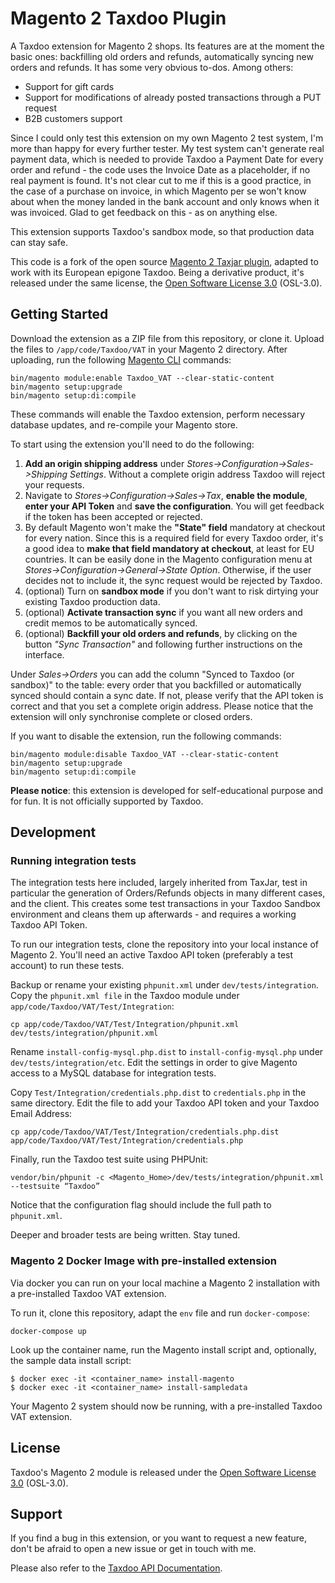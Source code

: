 # Magento 2 Taxdoo Plugin

A Taxdoo extension for Magento 2 shops. Its features are at the moment the basic ones: backfilling old orders and refunds, automatically syncing new orders and refunds. It has some very obvious to-dos. Among others:

* Support for gift cards
* Support for modifications of already posted transactions through a PUT request
* B2B customers support

Since I could only test this extension on my own Magento 2 test system, I'm more than happy for every further tester. My test system can't generate real payment data, which is needed to provide Taxdoo a Payment Date for every order and refund - the code uses the Invoice Date as a placeholder, if no real payment is found. It's not clear cut to me if this is a good practice, in the case of a purchase on invoice, in which Magento per se won't know about when the money landed in the bank account and only knows when it was invoiced. Glad to get feedback on this - as on anything else.

This extension supports Taxdoo's sandbox mode, so that production data can stay safe.

This code is a fork of the open source [Magento 2 Taxjar plugin](https://github.com/taxjar/taxjar-magento2-extension), adapted to work with its European epigone Taxdoo. Being a derivative product, it's released under the same license, the [Open Software License 3.0](https://opensource.org/licenses/OSL-3.0) (OSL-3.0).

## Getting Started

Download the extension as a ZIP file from this repository, or clone it. Upload the files to `/app/code/Taxdoo/VAT` in your Magento 2 directory. After uploading, run the following [Magento CLI](http://devdocs.magento.com/guides/v2.0/config-guide/cli/config-cli-subcommands.html) commands:

```
bin/magento module:enable Taxdoo_VAT --clear-static-content
bin/magento setup:upgrade
bin/magento setup:di:compile
```

These commands will enable the Taxdoo extension, perform necessary database updates, and re-compile your Magento store.

To start using the extension you'll need to do the following:
1. **Add an origin shipping address** under *Stores->Configuration->Sales->Shipping Settings*. Without a complete origin address Taxdoo will reject your requests.
1. Navigate to *Stores->Configuration->Sales->Tax*, **enable the module**, **enter your API Token** and **save the configuration**. You will get feedback if the token has been accepted or rejected.
1. By default Magento won't make the **"State" field** mandatory at checkout for every nation. Since this is a required field for every Taxdoo order, it's a good idea to **make that field mandatory at checkout**, at least for EU countries. It can be easily done in the Magento configuration menu at *Stores->Configuration->General->State Option*. Otherwise, if the user decides not to include it, the sync request would be rejected by Taxdoo.
1. (optional) Turn on **sandbox mode** if you don't want to risk dirtying your existing Taxdoo production data.
1. (optional) **Activate transaction sync** if you want all new orders and credit memos to be automatically synced.
1. (optional) **Backfill your old orders and refunds**, by clicking on the button *"Sync Transaction"* and following further instructions on the interface.

Under *Sales->Orders* you can add the column "Synced to Taxdoo (or sandbox)" to the table: every order that you backfilled or automatically synced should contain a sync date. If not, please verify that the API token is correct and that you set a complete origin address. Please notice that the extension will only synchronise complete or closed orders.

If you want to disable the extension, run the following commands:

```
bin/magento module:disable Taxdoo_VAT --clear-static-content
bin/magento setup:upgrade
bin/magento setup:di:compile
```

**Please notice**: this extension is developed for self-educational purpose and for fun. It is not officially supported by Taxdoo.

## Development

### Running integration tests

The integration tests here included, largely inherited from TaxJar, test in particular the generation of Orders/Refunds objects in many different cases, and the client. This creates some test transactions in your Taxdoo Sandbox environment and cleans them up afterwards - and requires a working Taxdoo API Token.

To run our integration tests, clone the repository into your local instance of Magento 2. You'll need an active Taxdoo API token (preferably a test account) to run these tests.

Backup or rename your existing `phpunit.xml` under `dev/tests/integration`. Copy the `phpunit.xml file` in the Taxdoo module under `app/code/Taxdoo/VAT/Test/Integration`:

```
cp app/code/Taxdoo/VAT/Test/Integration/phpunit.xml dev/tests/integration/phpunit.xml
```
Rename `install-config-mysql.php.dist` to `install-config-mysql.php` under `dev/tests/integration/etc`. Edit the settings in order to give Magento access to a MySQL database for integration tests.

Copy `Test/Integration/credentials.php.dist` to `credentials.php` in the same directory. Edit the file to add your Taxdoo API token and your Taxdoo Email Address:

```
cp app/code/Taxdoo/VAT/Test/Integration/credentials.php.dist app/code/Taxdoo/VAT/Test/Integration/credentials.php
```

Finally, run the Taxdoo test suite using PHPUnit:

```
vendor/bin/phpunit -c <Magento_Home>/dev/tests/integration/phpunit.xml --testsuite “Taxdoo”
```

Notice that the configuration flag should include the full path to `phpunit.xml`.

Deeper and broader tests are being written. Stay tuned.

### Magento 2 Docker Image with pre-installed extension

Via docker you can run on your local machine a Magento 2 installation with a pre-installed Taxdoo VAT extension.

To run it, clone this repository, adapt the `env` file and run `docker-compose`:

```
docker-compose up
```

Look up the container name, run the Magento install script and, optionally, the sample data install script:

```
$ docker exec -it <container_name> install-magento
$ docker exec -it <container_name> install-sampledata
```

Your Magento 2 system should now be running, with a pre-installed Taxdoo VAT extension.


## License

Taxdoo's Magento 2 module is released under the [Open Software License 3.0](https://opensource.org/licenses/OSL-3.0) (OSL-3.0).

## Support

If you find a bug in this extension, or you want to request a new feature, don't be afraid to open a new issue or get in touch with me.

Please also refer to the [Taxdoo API Documentation](https://dev.taxdoo.com/).
